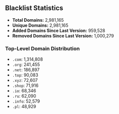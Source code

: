 ## Blacklist Statistics

- **Total Domains:** 2,981,165
- **Unique Domains:** 2,981,165
- **Added Domains Since Last Version:** 959,528
- **Removed Domains Since Last Version:** 1,000,279

### Top-Level Domain Distribution

-  `.com`: 1,314,808
-  `.org`: 241,455
-  `.net`: 186,897
-  `.top`: 90,083
-  `.xyz`: 72,607
-  `.shop`: 71,916
-  `.io`: 68,346
-  `.ru`: 62,090
-  `.info`: 52,579
-  `.pl`: 48,929
